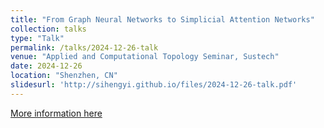 ```yaml
---
title: "From Graph Neural Networks to Simplicial Attention Networks"
collection: talks
type: "Talk"
permalink: /talks/2024-12-26-talk
venue: "Applied and Computational Topology Seminar, Sustech"
date: 2024-12-26
location: "Shenzhen, CN"
slidesurl: 'http://sihengyi.github.io/files/2024-12-26-talk.pdf'
---
```



[More information here](http://example2.com)
